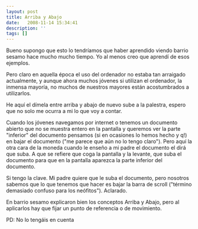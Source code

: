 ```yaml
---
layout: post
title: Arriba y Abajo
date:   2008-11-14 15:34:41
description: ''
tags: []
---
```


Bueno supongo que esto lo tendríamos que haber aprendido viendo barrio sesamo hace mucho mucho tiempo. Yo al menos creo que aprendí de esos ejemplos.

Pero claro en aquella época el uso del ordenador no estaba tan arraigado actualmente, y aunque ahora muchos jóvenes si utilizan el ordenador, la inmensa mayoría, no muchos de nuestros mayores están acostumbrados a utilizarlos.

He aquí el dímela entre arriba y abajo de nuevo sube a la palestra, espero que no solo me ocurra a mi lo que voy a contar.

Cuando los jóvenes navegamos por internet o tenemos un documento abierto que no se muestra entero en la pantalla y queremos ver la parte "inferior" del documento pensamos (si en ocasiones lo hemos hecho y q!) en bajar el documento ("me parece que aún no lo tengo claro"). Pero aquí la otra cara de la moneda cuando le enseño a mi padre el documento el dirá que suba. A que se refiere que coga la pantalla y la levante, que suba el documento para que en la pantalla aparezca la parte inferior del documento.

Si tengo la clave. Mi padre quiere que le suba el documento, pero nosotros sabemos que lo que tenemos que hacer es bajar la barra de scroll ("término demasiado confuso para los neófitos"). Aclarado.

En barrio sesamo explicaron bien los conceptos Arriba y Abajo, pero al aplicarlos hay que fijar un punto de referencia o de movimiento.

PD: No lo tengáis en cuenta
